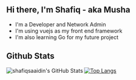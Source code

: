## Hi there, I'm Shafiq - aka Musha

- I'm a Developer and Network Admin
- I'm using vuejs as my front end framework
- I'm also learning Go for my future project

## Github Stats
<img align="left" alt="shafiqsaaidin's GitHub Stats" src="https://github-readme-stats.vercel.app/api?username=shafiqsaaidin&theme=vue&show_icons=true&hide_border=true" />

[![Top Langs](https://github-readme-stats.vercel.app/api/top-langs/?username=shafiqsaaidin&theme=vue&layout=compact)](https://github.com/anuraghazra/github-readme-stats)
